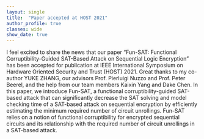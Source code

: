 ```yaml
---
layout: single
title:  "Paper accepted at HOST 2021"
author_profile: true
classes: wide
show_date: true
---
```

<!-- <p class="page__meta"> <i class="fas fa-calendar-alt" aria-hidden="true"></i> {{ page.date | date: "%B %d, %Y" }}</p> -->
<p>
  I feel excited to share the news that our paper “Fun-SAT: Functional Corruptibility-Guided SAT-Based Attack on Sequential Logic Encryption” has been accepted for publication at IEEE International Symposium on Hardware Oriented Security and Trust (HOST) 2021. Great thanks to my co-author YUKE ZHANG, our advisors Prof. Pierluigi Nuzzo and Prof. Peter Beerel, and the help from our team members Kaixin Yang and Dake Chen. 
  In this paper, we introduce Fun-SAT, a functional corruptibility-guided SAT-based attack that can significantly decrease the SAT solving and model checking time of a SAT-based attack on sequential encryption by efficiently estimating the minimum required number of circuit unrollings. Fun-SAT relies on a notion of functional corruptibility for encrypted sequential circuits and its relationship with the required number of circuit unrollings in a SAT-based attack. 
</p>
